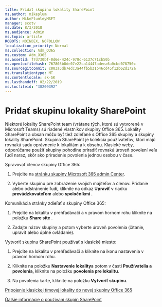 ```yaml
---
title: Pridať skupinu lokality SharePoint
ms.author: mikeplum
author: MikePlumleyMSFT
manager: scotv
ms.date: 8/3/2018
ms.audience: Admin
ms.topic: article
ROBOTS: NOINDEX, NOFOLLOW
localization_priority: Normal
ms.collection: Adm_O365
ms.custom: Adm_O365
ms.assetid: f7d730bf-0d6e-424c-970c-6137c71cb50b
ms.openlocfilehash: 767805b8de07e22ca14447adeea6a0cbd078750c
ms.sourcegitcommit: c003a5db7edc3a44fb5b31b46cd45f12b62d172a
ms.translationtype: MT
ms.contentlocale: sk-SK
ms.lasthandoff: 02/22/2019
ms.locfileid: "30209392"
---
```

# <a name="add-a-group-to-a-sharepoint-site"></a>Pridať skupinu lokality SharePoint

Niektoré lokality SharePoint team (vrátane tých, ktoré sú vytvorené v Microsoft Teams) sú riadené vlastníkov skupiny Office 365. Lokality SharePoint a obsah môžu byť tiež zdieľané s Office 365 skupiny a skupiny lokality SharePoint. Skupina SharePoint je kolekcia používateľov, ktorí majú rovnakú sadu oprávnenie k lokalitám a k obsahu. Klasické weby, odporúčame použiť skupiny pohodlne priradiť rovnakú úroveň povolení veľa ľudí naraz, skôr ako priradenie povolenia jednou osobou v čase.
  
Spravovať členov skupiny Office 365:
  
1. Prejdite na [stránku skupiny Microsoft 365 admin Center](https://portal.office.com/adminportal/home#/groups).
    
2. Vyberte skupinu pre zobrazenie svojich majiteľov a členov. Pridanie alebo odstránenie ľudí, kliknite na odkaz **Upraviť** v riadku **prevádzkovateľom** alebo **spoločníkmi** . 
    
Komunikácia stránky zdieľať s skupiny Office 365:
  
1. Prejdite na lokalitu v prehľadávači a v pravom hornom rohu kliknite na položku **Share site** . 
    
2. Zadajte názov skupiny a potom vyberte úroveň povolenia (čítanie, upraviť alebo úplné ovládanie).
    
Vytvoriť skupinu SharePoint používať s klasické miesto:
  
1. Prejdite na lokalitu v prehľadávači a kliknite na ikonu nastavenia v pravom hornom rohu.
    
2. Kliknite na položku **Nastavenie lokality**a potom v časti **Používatelia a povolenia**, kliknite na položku **povolenia pre lokalitu**.
    
3. Na povolenia karte, kliknite na položku **Vytvoriť skupinu**.
    
[Pripojenie klasickej tímovej lokality do novej skupiny Office 365](https://go.microsoft.com/fwlink/?linkid=2008654)
  
[Ďalšie informácie o používaní skupín SharePoint](https://go.microsoft.com/fwlink/?linkid=874658)
  

